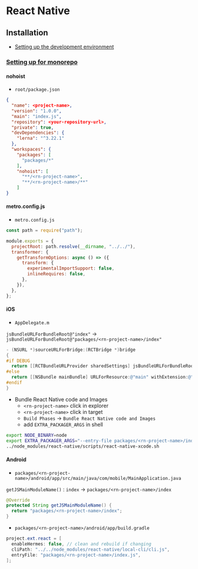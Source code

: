 # React Native

## Installation

* [Setting up the development environment](https://reactnative.dev/docs/environment-setup)

### [Setting up for monorepo](https://velog.io/@younuk23/React-Native-CRA-MonoRepo-%ED%99%98%EA%B2%BD-%EA%B5%AC%EC%B6%95%ED%95%98%EA%B8%B0)

#### nohoist

* `root/package.json`

```json
{
  "name": <project-name>,
  "version": "1.0.0",
  "main": "index.js",
  "repository": <your-repository-url>,
  "private": true,
  "devDependencies": {
    "lerna": "^3.22.1"
  },
  "workspaces": {
    "packages": [
      "packages/*"
    ],
    "nohoist": [
      "**/<rn-project-name>",
      "**/<rn-project-name>/**"
    ]
}
```

#### metro.config.js

* `metro.config.js`

```js
const path = require("path");

module.exports = {
  projectRoot: path.resolve(__dirname, "../../"),
  transformer: {
    getTransformOptions: async () => ({
      transform: {
        experimentalImportSupport: false,
        inlineRequires: false,
      },
    }),
  },
};
```

#### iOS

* `AppDelegate.m`

`jsBundleURLForBundleRoot@"index"` -> `jsBundleURLForBundleRoot@"packages/<rn-project-name>/index"`

```objective-c
- (NSURL *)sourceURLForBridge:(RCTBridge *)bridge
{
#if DEBUG
  return [[RCTBundleURLProvider sharedSettings] jsBundleURLForBundleRoot:@"packages/<rn-project-name>/index" fallbackResource:nil];
#else
  return [[NSBundle mainBundle] URLForResource:@"main" withExtension:@"jsbundle"];
#endif
}
```

* Bundle React Native code and Images
  * `<rn-project-name>` click in explorer
  * `<rn-project-name>` click in target
  * `Build Phases` -> `Bundle React Native code and Images`
  * add `EXTRA_PACKAGER_ARGS` in shell

```sh
export NODE_BINARY=node
export EXTRA_PACKAGER_ARGS="--entry-file packages/<rn-project-name>/index.js --reset-cache"
../node_modules/react-native/scripts/react-native-xcode.sh
```

#### Android

* `packages/<rn-project-name>/android/app/src/main/java/com/mobile/MainApplication.java`

`getJSMainModuleName()` : `index` -> `packages/<rn-project-name>/index`

```java
@Override
protected String getJSMainModuleName() {
  return "packages/<rn-project-name>/index";
}
```

* `packages/<rn-project-name>/android/app/build.gradle`

```java
project.ext.react = [
  enableHermes: false, // clean and rebuild if changing
  cliPath: "../../node_modules/react-native/local-cli/cli.js",
  entryFile: "packages/<rn-project-name>/index.js",
];
```